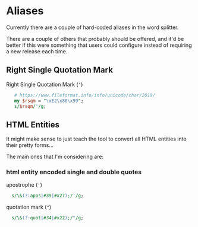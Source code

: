 # Aliases

Currently there are a couple of hard-coded aliases in the word splitter.

There are a couple of others that probably should be offered, and it'd be better if this were something that users could configure instead of requiring a new release each time.

## Right Single Quotation Mark

Right Single Quotation Mark (`’`)

```pl
   # https://www.fileformat.info/info/unicode/char/2019/
   my $rsqm = "\xE2\x80\x99";
   s/$rsqm/'/g;
```

## HTML Entities

It might make sense to just teach the tool to convert all HTML entities into their pretty forms...

The main ones that I'm considering are:

### html entity encoded single and double quotes

apostrophe (`'`)
```pl
  s/\&(?:apos|#39|#x27);/'/g;
```

quotation mark (`"`)
```pl
  s/\&(?:quot|#34|#x22);/"/g;
```
